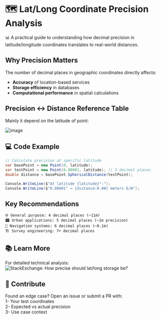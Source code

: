 # 🗺️ Lat/Long Coordinate Precision Analysis

📊 A practical guide to understanding how decimal precision in latitude/longitude coordinates translates to real-world distances.

## Why Precision Matters

The number of decimal places in geographic coordinates directly affects:
- **Accuracy** of location-based services
- **Storage efficiency** in databases
- **Computational performance** in spatial calculations

## Precision ↔ Distance Reference Table
Mainly it depend on the latitude of point:

![image](https://github.com/user-attachments/assets/44af8d52-0e7a-48d8-a03d-fcfea450b784)

## 💻 Code Example

```csharp
// Calculate precision at specific latitude
var basePoint = new Point(0, latitude);
var testPoint = new Point(0.00001, latitude); // 5 decimal places
double distance = basePoint.SphericalDistance(testPoint);

Console.WriteLine($"At latitude {latitude}°:");
Console.WriteLine($"0.00001° ≈ {distance:0.##} meters E/W");
```

## Key Recommendations

    🌐 General purpose: 4 decimal places (~11m)
    🏙️ Urban applications: 5 decimal places (~1m precision)
    🚗 Navigation systems: 6 decimal places (~0.1m)
    🏗️ Survey engineering: 7+ decimal places
    

## 📚 Learn More

For detailed technical analysis:  
    ![StackExchange: How precise should lat/long storage be?](https://gis.stackexchange.com/a/208739)


## 🤝 Contribute

Found an edge case? Open an issue or submit a PR with:  
    1- Your test coordinates  
    2- Expected vs actual precision  
    3- Use case context  
